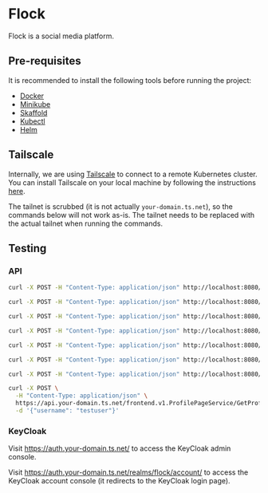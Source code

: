 # Flock

Flock is a social media platform.

## Pre-requisites

It is recommended to install the following tools before running the project:

- [Docker](https://docs.docker.com/get-docker/)
- [Minikube](https://minikube.sigs.k8s.io/docs/start/)
- [Skaffold](https://skaffold.dev/docs/install/)
- [Kubectl](https://kubernetes.io/docs/tasks/tools/install-kubectl/)
- [Helm](https://helm.sh/docs/intro/install/)

## Tailscale

Internally, we are using [Tailscale](https://tailscale.com/kb/1236/kubernetes-operator) to connect to a remote Kubernetes cluster. You can install Tailscale on your local machine by following the instructions [here](https://tailscale.com/download).

The tailnet is scrubbed (it is not actually `your-domain.ts.net`), so the commands below will not work as-is. The tailnet needs to be replaced with the actual tailnet when running the commands.

## Testing

### API

```bash
curl -X POST -H "Content-Type: application/json" http://localhost:8080/frontend.v1.ProfilePageService/GetProfilePage -d '{"username": "testuser"}'

curl -X POST -H "Content-Type: application/json" http://localhost:8080/frontend.v1.HomePageService/GetHomePage -d '{}'

curl -X POST -H "Content-Type: application/json" http://localhost:8080/backend.v1.PostService/CreatePost -d '{"author_id": 1, "content": "This is a new post"}'

curl -X POST -H "Content-Type: application/json" http://localhost:8080/backend.v1.PostService/GetPost -d '{"id": 123}'

curl -X POST -H "Content-Type: application/json" http://localhost:8080/backend.v1.PostService/BatchGetPosts -d '{"ids": ["123", "456", "789"]}'

curl -X POST -H "Content-Type: application/json" http://localhost:8080/backend.v1.PostService/ListMostRecentPosts -d '{"post_limit": 10}'

curl -X POST -H "Content-Type: application/json" http://localhost:8080/backend.v1.PostService/ListMostRecentPostsByUser -d '{"author": {"id": "1", "username": "testuser"}, "post_limit": 5}'

curl -X POST \
  -H "Content-Type: application/json" \
  https://api.your-domain.ts.net/frontend.v1.ProfilePageService/GetProfilePage \
  -d '{"username": "testuser"}'
```

### KeyCloak

Visit https://auth.your-domain.ts.net/ to access the KeyCloak admin console.

Visit https://auth.your-domain.ts.net/realms/flock/account/ to access the KeyCloak account console (it redirects to the KeyCloak login page).
